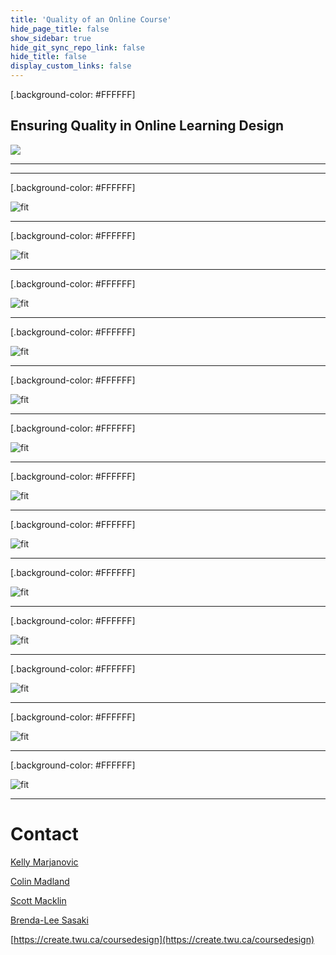 ```yaml
---
title: 'Quality of an Online Course'
hide_page_title: false
show_sidebar: true
hide_git_sync_repo_link: false
hide_title: false
display_custom_links: false
---
```


[.background-color: #FFFFFF]

## Ensuring Quality in Online Learning Design
![](checklist-2589418_1280.png)

---


---

[.background-color: #FFFFFF]

![fit](Slide40.png)

---


[.background-color: #FFFFFF]

![fit](Slide42a.png)

---

[.background-color: #FFFFFF]

![fit](Slide43a.png)

---

[.background-color: #FFFFFF]

![fit](Slide44a.png)

---

[.background-color: #FFFFFF]

![fit](Slide45a.png)

---

[.background-color: #FFFFFF]

![fit](Slide46a.png)

---

[.background-color: #FFFFFF]

![fit](Slide47.png)

---

[.background-color: #FFFFFF]

![fit](Slide48.png)

---

[.background-color: #FFFFFF]

![fit](Slide49.png)

---

[.background-color: #FFFFFF]

![fit](Slide50.png)

---

[.background-color: #FFFFFF]

![fit](Slide51.png)

---

[.background-color: #FFFFFF]

![fit](Slide52.png)

---

[.background-color: #FFFFFF]

![fit](Slide53.png)

---

# Contact

[Kelly Marjanovic](mailto:kelly.marjanovic@twu.ca)  

[Colin Madland](mailto:colin.madland@twu.ca)  

[Scott Macklin](mailto:scott.macklin@twu.ca)  

[Brenda-Lee Sasaki](mailto:brenda-lee.sasaki@twu.ca)

[https://create.twu.ca/coursedesign](https://create.twu.ca/coursedesign)
